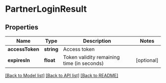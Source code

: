# PartnerLoginResult

## Properties

Name | Type | Description | Notes
------------ | ------------- | ------------- | -------------
**accessToken** | **string** | Access token |
**expiresIn** | **float** | Token validity remaining time (in seconds) | [optional]

[[Back to Model list]](../../README.md#models) [[Back to API list]](../../README.md#endpoints) [[Back to README]](../../README.md)
